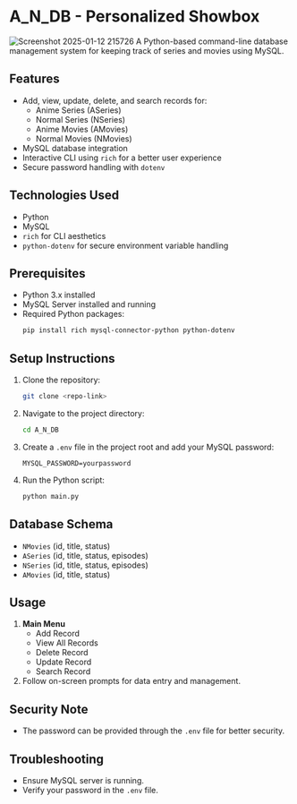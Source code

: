 # A_N_DB - Personalized Showbox
![Screenshot 2025-01-12 215726](https://github.com/user-attachments/assets/db1cfad8-6561-4fb7-90a8-fa2fb8ce644d)
A Python-based command-line database management system for keeping track of series and movies using MySQL.

## Features
- Add, view, update, delete, and search records for:
  - Anime Series (ASeries)
  - Normal Series (NSeries)
  - Anime Movies (AMovies)
  - Normal Movies (NMovies)
- MySQL database integration
- Interactive CLI using `rich` for a better user experience
- Secure password handling with `dotenv`

## Technologies Used
- Python
- MySQL
- `rich` for CLI aesthetics
- `python-dotenv` for secure environment variable handling

## Prerequisites
- Python 3.x installed
- MySQL Server installed and running
- Required Python packages:
  ```bash
  pip install rich mysql-connector-python python-dotenv
  ```

## Setup Instructions
1. Clone the repository:
   ```bash
   git clone <repo-link>
   ```
2. Navigate to the project directory:
   ```bash
   cd A_N_DB
   ```
3. Create a `.env` file in the project root and add your MySQL password:
   ```plaintext
   MYSQL_PASSWORD=yourpassword
   ```
4. Run the Python script:
   ```bash
   python main.py
   ```

## Database Schema
- `NMovies` (id, title, status)
- `ASeries` (id, title, status, episodes)
- `NSeries` (id, title, status, episodes)
- `AMovies` (id, title, status)


## Usage
1. **Main Menu**
   - Add Record
   - View All Records
   - Delete Record
   - Update Record
   - Search Record
2. Follow on-screen prompts for data entry and management.

## Security Note
- The password can be provided through the `.env` file for better security.

## Troubleshooting
- Ensure MySQL server is running.
- Verify your password in the `.env` file.
